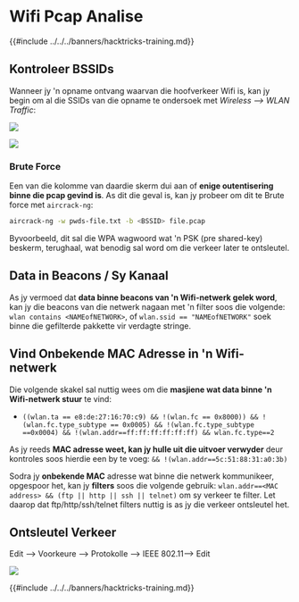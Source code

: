 # Wifi Pcap Analise

{{#include ../../../banners/hacktricks-training.md}}

## Kontroleer BSSIDs

Wanneer jy 'n opname ontvang waarvan die hoofverkeer Wifi is, kan jy begin om al die SSIDs van die opname te ondersoek met _Wireless --> WLAN Traffic_:

![](<../../../images/image (106).png>)

![](<../../../images/image (492).png>)

### Brute Force

Een van die kolomme van daardie skerm dui aan of **enige outentisering binne die pcap gevind is**. As dit die geval is, kan jy probeer om dit te Brute force met `aircrack-ng`:
```bash
aircrack-ng -w pwds-file.txt -b <BSSID> file.pcap
```
Byvoorbeeld, dit sal die WPA wagwoord wat 'n PSK (pre shared-key) beskerm, terughaal, wat benodig sal word om die verkeer later te ontsleutel.

## Data in Beacons / Sy Kanaal

As jy vermoed dat **data binne beacons van 'n Wifi-netwerk gelek word**, kan jy die beacons van die netwerk nagaan met 'n filter soos die volgende: `wlan contains <NAMEofNETWORK>`, of `wlan.ssid == "NAMEofNETWORK"` soek binne die gefilterde pakkette vir verdagte stringe.

## Vind Onbekende MAC Adresse in 'n Wifi-netwerk

Die volgende skakel sal nuttig wees om die **masjiene wat data binne 'n Wifi-netwerk stuur** te vind:

- `((wlan.ta == e8:de:27:16:70:c9) && !(wlan.fc == 0x8000)) && !(wlan.fc.type_subtype == 0x0005) && !(wlan.fc.type_subtype ==0x0004) && !(wlan.addr==ff:ff:ff:ff:ff:ff) && wlan.fc.type==2`

As jy reeds **MAC adresse weet, kan jy hulle uit die uitvoer verwyder** deur kontroles soos hierdie een by te voeg: `&& !(wlan.addr==5c:51:88:31:a0:3b)`

Sodra jy **onbekende MAC** adresse wat binne die netwerk kommunikeer, opgespoor het, kan jy **filters** soos die volgende gebruik: `wlan.addr==<MAC address> && (ftp || http || ssh || telnet)` om sy verkeer te filter. Let daarop dat ftp/http/ssh/telnet filters nuttig is as jy die verkeer ontsleutel het.

## Ontsleutel Verkeer

Edit --> Voorkeure --> Protokolle --> IEEE 802.11--> Edit

![](<../../../images/image (499).png>)

{{#include ../../../banners/hacktricks-training.md}}
